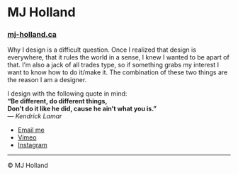 # MJ Holland

### [mj-holland.ca](https://mj-holland.ca)

Why I design is a difficult question. Once I realized that design is everywhere, that it rules the world in a sense, I knew I wanted to be apart of that. I’m also a jack of all trades type, so if something grabs my interest I want to know how to do it/make it. The combination of these two things are the reason I am a designer.

I design with the following quote in mind:  
**“Be different, do different things,  
 Don't do it like he did, cause he ain't what you is.”**  
*— Kendrick Lamar*

- [Email me](contact@mj-holland.ca)
- [Vimeo](https://vimeo.com/user56639384/)
- [Instagram](https://www.instagram.com/8008135_._/)
---
© MJ Holland

